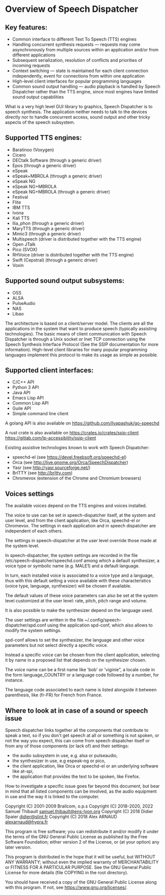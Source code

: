 Overview of Speech Dispatcher
=============================

Key features:
-------------

  * Common interface to different Text To Speech (TTS) engines
  * Handling concurrent synthesis requests — requests may come asynchronously
  from multiple sources within an application and/or from different applications
  * Subsequent serialization, resolution of conflicts and priorities of incoming
  requests
  * Context switching — state is maintained for each client connection
  independently, event for connections from within one application
  * High-level client interfaces for popular programming languages
  * Common sound output handling — audio playback is handled by Speech
  Dispatcher rather than the TTS engine, since most engines have limited sound
  output capabilities

What is a very high level GUI library to graphics, Speech Dispatcher is to
speech synthesis. The application neither needs to talk to the devices directly
nor to handle concurrent access, sound output and other tricky aspects of the
speech subsystem.

Supported TTS engines:
----------------------

  * Baratinoo (Voxygen)
  * Cicero
  * DECtalk Software (through a generic driver)
  * Epos (through a generic driver)
  * eSpeak
  * eSpeak+MBROLA (through a generic driver)
  * eSpeak NG
  * eSpeak NG+MBROLA
  * eSpeak NG+MBROLA (through a generic driver)
  * Festival
  * Flite
  * IBM TTS
  * Ivona
  * Kali TTS
  * llia_phon (through a generic driver)
  * MaryTTS (through a generic driver)
  * Mimic3 (through a generic driver)
  * Multispeech (driver is distributed together with the TTS engine)
  * Open JTalk
  * Pico (SVOX)
  * RHVoice (driver is distributed together with the TTS engine)
  * Swift (Cepstral) (through a generic driver)
  * Voxin

Supported sound output subsystems:
----------------------------------

  * OSS
  * ALSA
  * PulseAudio
  * NAS
  * Libao

The architecture is based on a client/server model. The clients are all the
applications in the system that want to produce speech (typically assisting
technologies). The basic means of client communication with Speech Dispatcher
is through a Unix socket or Inet TCP connection using the Speech Synthesis
Interface Protocol (See the SSIP documentation for more information). High-level
client libraries for many popular programming languages implement this protocol
to make its usage as simple as possible.

Supported client interfaces:
----------------------------

  * C/C++ API
  * Python 3 API
  * Java API
  * Emacs Lisp API
  * Common Lisp API
  * Guile API
  * Simple command line client

A golang API is also available on https://github.com/ilyapashuk/go-speechd

A rust crate is also available on https://crates.io/crates/ssip-client https://gitlab.com/lp-accessibility/ssip-client

Existing assistive technologies known to work with Speech Dispatcher:

  * speechd-el (see https://devel.freebsoft.org/speechd-el)
  * Orca (see http://live.gnome.org/Orca/SpeechDispatcher)
  * Yasr (see http://yasr.sourceforge.net/)
  * BrlTTY (see http://brltty.com)
  * Chromevox (extension of the Chrome and Chromium browsers)

Voices settings
---------------
The available voices depend on the TTS engines and voices installed.

The voice to use can be set in speech-dispatcher itself, at the system and user
level, and from the client application, like Orca, speechd-el or Chromevox.
The settings in each application and in speech dispatcher are independent of
each others.

The settings in speech-dispatcher at the user level override those
made at the system level.


In speech-dispatcher, the system settings are recorded in the file
/etc/speech-dispatcher/speechd.conf among which a default synthesizer, a voice
type or symbolic name (e.g. MALE1) and a default language.

In turn, each installed voice is associated to a voice type and a language, thus
with this default setting a voice available with these characteristics (voice
type, language, synthesizer) will be chosen if available.


The default values of these voice parameters can also be set at the system
level customized at the user level: rate, pitch, pitch range and volume.

It is also possible to make the synthesizer depend on the language used.


The user settings are written in the file ~/.config/speech-dispatcher/spd.conf
using the application spd-conf, which also allows to modify the system settings.

spd-conf allows to set the synthesizer, the language and other voice parameters
but not select directly a specific voice. 


Instead a specific voice can be chosen from the client application, selecting it
by name in a proposed list that depends on the synthesizer chosen.

The voice name can be a first name like 'bob' or 'viginie", a locale code in the
form language_COUNTRY or a language code followed by a number, for instance.

The language code associated to each name is listed alongside it between
parenthesis, like (fr-FR) for French from France.

Where to look at in case of a sound or speech issue
---------------------------------------------------

Speech dispatcher links together all the components that contribute to speak a
text, so if you don't get speech at all or something is not spoken, or not the
way you expect, this can come from speech dispatcher itself or from any of those
components (or lack of) and their settings:
- the audio subsystem in use, e.g. alsa or pulseaudio,
- the synthesizer in use, e.g espeak-ng or pico,
- the client application, like Orca or speechd-el or an underlying software like
  at-spi,
- the application that provides the text to be spoken, like Firefox.

How to investigate a specific issue goes far beyond this document, but bear in
mind that all listed components can be involved, as the audio equipment in use
and the way it is linked to the computer.


Copyright (C) 2001-2009 Brailcom, o.p.s
Copyright (C) 2018-2020, 2022 Samuel Thibault <samuel.thibault@ens-lyon.org>
Copyright (C) 2018 Didier Spaier <didier@slint.fr>
Copyright (C) 2018 Alex ARNAUD <alexarnaud@hypra.fr>

This program is free software; you can redistribute it and/or modify it under
the terms of the GNU General Public License as published by the Free Software
Foundation; either version 2 of the License, or (at your option) any later
version.

This program is distributed in the hope that it will be useful, but WITHOUT ANY
WARRANTY; without even the implied warranty of MERCHANTABILITY or FITNESS FOR A
PARTICULAR PURPOSE.  See the GNU General Public License for more details (file
COPYING in the root directory).

You should have received a copy of the GNU General Public License
along with this program.  If not, see <https://www.gnu.org/licenses/>.
